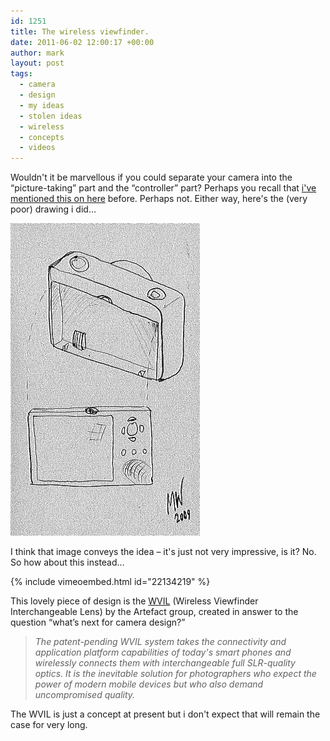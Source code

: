 ```yaml
---
id: 1251
title: The wireless viewfinder.
date: 2011-06-02 12:00:17 +00:00
author: mark
layout: post
tags:
  - camera
  - design
  - my ideas
  - stolen ideas
  - wireless
  - concepts
  - videos
---
```

Wouldn't it be marvellous if you could separate your camera into the &#8220;picture-taking&#8221; part and the &#8220;controller&#8221; part? Perhaps you recall that [i've mentioned this on here](http://www.sallonoroff.co.uk/blog/2009/08/secondary-display-on-a-camera/) before. Perhaps not. Either way, here's the (very poor) drawing i did&#8230;

![My Camera Idea](/images/fromwp/2009/08/mycamera.jpg)

I think that image conveys the idea &#8211; it's just not very impressive, is it? No. So how about this instead&#8230;

{% include vimeoembed.html id="22134219" %}

This lovely piece of design is the [WVIL](http://www.artefactgroup.com/wvil/) (Wireless Viewfinder Interchangeable Lens) by the Artefact group, created in answer to the question &#8220;what’s next for camera design?&#8221;

> _The patent-pending WVIL system takes the connectivity and application platform capabilities of today's smart phones and wirelessly connects them with interchangeable full SLR-quality optics. It is the inevitable solution for photographers who expect the power of modern mobile devices but who also demand uncompromised quality._

The WVIL is just a concept at present but i don't expect that will remain the case for very long.
